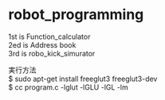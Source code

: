 # robot_programming
1st is Function_calculator  
2ed is Address book  
3rd is robo_kick_simurator  

実行方法  
$ sudo apt-get install freeglut3 freeglut3-dev  
$ cc program.c -lglut -lGLU -lGL -lm  
